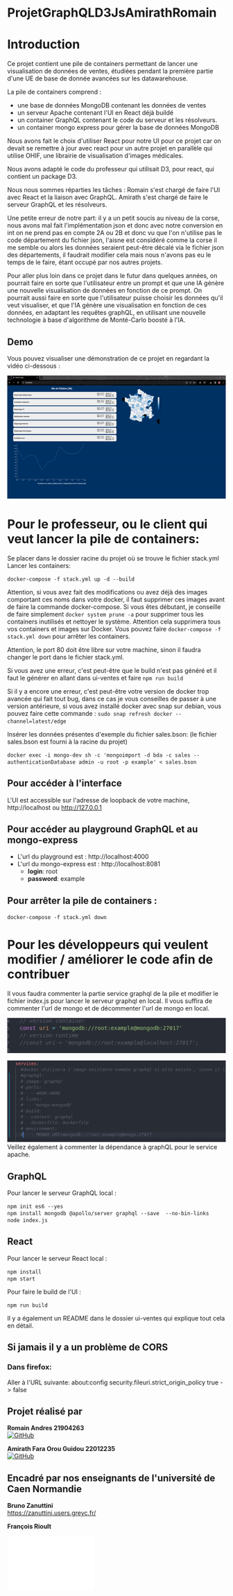 # ProjetGraphQLD3JsAmirathRomain

# Introduction
Ce projet contient une pile de containers permettant de lancer une visualisation de données de ventes, étudiées pendant la première partie d'une UE de base de donnée avancées sur les datawarehouse.

 La pile de containers comprend :      
 
 - une base de données MongoDB contenant les données de ventes
 - un serveur Apache contenant l'UI en React déjà buildé
 - un container GraphQL contenant le code du serveur et les résolveurs.
 - un container mongo express pour gérer la base de données MongoDB

 Nous avons fait le choix d'utiliser React pour notre UI pour ce projet car on devait se remettre à jour avec react pour un autre projet en parallèle qui utilise OHIF, une librairie de visualisation d'images médicales.

 Nous avons adapté le code du professeur qui utilisait D3, pour react, qui contient un package D3. 

 Nous nous sommes réparties les tâches : 
 Romain s'est chargé de faire l'UI avec React et la liaison avec GraphQL.
 Amirath s'est chargé de faire le serveur GraphQL et les résolveurs.

 Une petite erreur de notre part: il y a un petit soucis au niveau de la corse, nous avons mal fait l'implémentation json et donc avec notre conversion en int on ne prend pas en compte 2A ou 2B et donc vu que l'on n'utilise pas le code département du fichier json, l'aisne est considéré comme la corse il me semble ou alors les données seraient peut-être décalé via le fichier json des départements, il faudrait modifier cela mais nous n'avons pas eu le temps de le faire, étant occupé par nos autres projets.

 Pour aller plus loin dans ce projet dans le futur dans quelques années, on pourrait faire en sorte que l'utilisateur entre un prompt et que une IA génère une nouvelle visualisation de données en fonction de ce prompt. On pourrait aussi faire en sorte que l'utilisateur puisse choisir les données qu'il veut visualiser, et que l'IA génère une visualisation en fonction de ces données, en adaptant les requêtes graphQL, en utilisant une nouvelle technologie à base d'algorithme de Monté-Carlo boosté à l'IA.

 ## Demo

Vous pouvez visualiser une démonstration de ce projet en regardant la vidéo ci-dessous :

[![Demo Video](images_readme/ezgif.com-video-to-gif-converted.gif)](images_readme/ezgif.com-video-to-gif-converted.gif)


# Pour le professeur, ou le client qui veut lancer la pile de containers:

Se placer dans le dossier racine du projet où se trouve le fichier stack.yml
Lancer les containers:
```
docker-compose -f stack.yml up -d --build                                                                                                                                           
```
Attention, si vous avez fait des modifications ou avez déjà des images comportant ces noms dans votre docker, il faut supprimer ces images avant de faire la commande docker-compose. Si vous êtes débutant, je conseille de faire simplement `docker system prune -a` pour supprimer tous les containers inutilisés et nettoyer le système. Attention cela supprimera tous vos containers et images sur Docker. Vous pouvez faire `docker-compose -f stack.yml down` pour arrêter les containers.

Attention, le port 80 doit être libre sur votre machine, sinon il faudra changer le port dans le fichier stack.yml.

Si vous avez une erreur, c'est peut-être que le build n'est pas généré et il faut le générer en allant dans ui-ventes et faire `npm run build`

Si il y a encore une erreur, c'est peut-être votre version de docker trop avancée qui fait tout bug, dans ce cas je vous conseilles de passer à une version antérieure, si vous avez installé docker avec snap sur debian, vous pouvez faire cette commande : `sudo snap refresh docker --channel=latest/edge`

Insérer les données présentes d'exemple du fichier sales.bson: (le fichier sales.bson est fourni à la racine du projet)
```
docker exec -i mongo-dev sh -c 'mongoimport -d bda -c sales --authenticationDatabase admin -u root -p example' < sales.bson
```

## Pour accéder à l'interface
L'UI est accessible sur l'adresse de loopback de votre machine, http://localhost 
ou http://127.0.0.1

## Pour accéder au playground GraphQL et au mongo-express
- L'url du playground est : http://localhost:4000
- L'url du mongo-express est : http://localhost:8081
    - **login**: root
    - **password**: example


## Pour arrêter la pile de containers :
```
docker-compose -f stack.yml down
```

# Pour les développeurs qui veulent modifier / améliorer le code afin de contribuer

Il vous faudra commenter la partie service graphql de la pile et modifier le fichier index.js pour lancer le serveur graphql en local. Il vous suffira de commenter l'url de mongo et de décommenter l'url de mongo en local.

![URL à changer dans resolvers.js](images_readme/image1.png)

![Code à commenter dans stack.yml](images_readme/image2.png)
Veillez également à commenter la dépendance à graphQL pour le service apache.

## GraphQL
Pour lancer le serveur GraphQL local :
```
npm init es6 --yes
npm install mongodb @apollo/server graphql --save  --no-bin-links
node index.js
```

## React
Pour lancer le serveur React local :
```
npm install
npm start
```

Pour faire le build de l'UI :
```
npm run build
```
Il y a également un README dans le dossier ui-ventes qui explique tout cela en détail.


## Si jamais il y a un problème de CORS
### Dans firefox:
Aller à l'URL suivante: about:config
security.fileuri.strict_origin_policy true -> false 

## Projet réalisé par


**Romain Andres 21904263**  
[![GitHub](https://img.shields.io/badge/GitHub-VendenIX-blue?style=flat-square&logo=github)](https://github.com/VendenIX)

**Amirath Fara Orou Guidou 22012235**  
[![GitHub](https://img.shields.io/badge/GitHub-Amirath6-blue?style=flat-square&logo=github)](https://github.com/Amirath6)



## Encadré par nos enseignants de l'université de Caen Normandie

**Bruno Zanuttini**  
https://zanuttini.users.greyc.fr/

**François Rioult**  

<img src="images_readme/LOGO-UNICAEN_V-2.1-B.png" width="200" height="125" alt="Logo de l'Université de Caen Normandie">